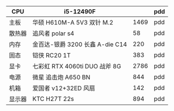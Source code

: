 
| CPU | i5-12490F |  | pdd |
| ---- | ---- | ---- | ---- |
| 主板 | 华硕 H610M-A 5V3 双针 M.2 | 1469 | pdd |
| 散热器 | 追风者 polar s4 | 58 | pdd |
| 内存 | 金百达-银爵 3200 长鑫 A-die C14 | 220 | pdd |
| 固态 | 铠侠 RC20 1T | 383 | pdd |
| 显卡 | 七彩虹 RTX 4060ti DUO 战斧 8G | 2786 | pdd |
| 电源 | 微星 追击炮 A650 BN | 844 | pdd |
| 机箱 | 爱国者 v12+32ED 风扇 | 142 | pdd |
| 显示器 | KTC H27T 22s | 894 | pdd |
